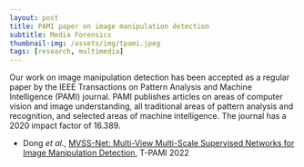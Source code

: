 ```yaml
---
layout: post
title: PAMI paper on image manipulation detection
subtitle: Media Forensics
thumbnail-img: /assets/img/tpami.jpeg
tags: [research, multimedia]
---
```


Our work on image manipulation detection has been accepted as a regular paper by the IEEE Transactions on Pattern Analysis and Machine Intelligence (PAMI) journal. 
PAMI publishes articles on areas of computer vision and image understanding, all traditional areas of pattern analysis and recognition, and selected areas of machine intelligence. 
The journal has a 2020 impact factor of 16.389. 

+ Dong *et al*., [MVSS-Net: Multi-View Multi-Scale Supervised Networks for Image Manipulation Detection](https://arxiv.org/abs/2011.12091](https://arxiv.org/abs/2112.08935)), T-PAMI 2022
